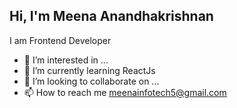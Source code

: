   ## Hi, I'm Meena Anandhakrishnan
  I am Frontend Developer
- 👀 I’m interested in ...
- 🌱 I’m currently learning ReactJs
- 💞️ I’m looking to collaborate on ...
- 📫 How to reach me meenainfotech5@gmail.com

<!---
meenainfotech5/meenainfotech5 is a ✨ special ✨ repository because its `README.md` (this file) appears on your GitHub profile.
You can click the Preview link to take a look at your changes.
--->
